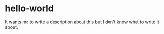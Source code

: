# hello-world
It wants me to write a description about this but I don't know what to write it about.
